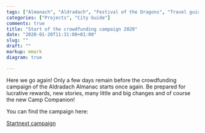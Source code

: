 ```yaml
---
tags: ["Almanach", "Aldradach", "Festival of the Dragons", "Travel guide"]
categories: ["Projects", "City Guide"]
comments: true
title: "Start of the crowdfunding campaign 2020"
date: "2020-01-20T11:31:00+01:00"
slug: ""
draft: ""
markup: mmark
diagram: true

---
```


Here we go again! Only a few days remain before the crowdfunding campaign
of the Aldradach Almanac starts once again. Be prepared for lucrative rewards,
new stories, many little and big changes and of course the new Camp Companion!

You can find the campaign here:

[Startnext campaign](https://www.startnext.com/aldradach-almanach-2020)
